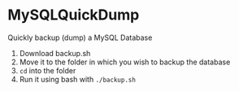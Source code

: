 # MySQLQuickDump
Quickly backup (dump) a MySQL Database

1. Download backup.sh
2. Move it to the folder in which you wish to backup the database
3. `cd` into the folder
4. Run it using bash with `./backup.sh`
